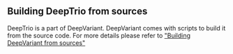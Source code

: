 ## Building DeepTrio from sources

DeepTrio is a part of DeepVariant. DeepVariant comes with scripts to build it
from the source code. For more details please refer to
["Building DeepVariant from sources"](deepvariant-build-test.md)

